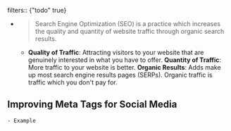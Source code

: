 filters:: {"todo" true}

-
  > Search Engine Optimization (SEO) is a practice which increases the quality and quantity of website traffic through organic search results.
	- **Quality of Traffic**: Attracting visitors to your website that are genuinely interested in what you have to offer.
	  **Quantity of Traffic**: More traffic to your website is better.
	  **Organic Results**: Adds make up most search engine results pages (SERPs). Organic traffic is traffic which you don't pay for.
## Improving Meta Tags for Social Media
	- Example